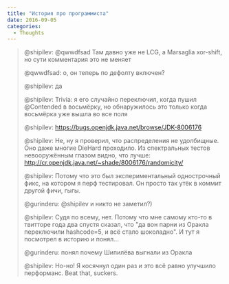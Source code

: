 ```yaml
---
title: "История про программиста"
date: 2016-09-05
categories:
  - Thoughts
---
```


> @shipilev: @qwwdfsad Там давно уже не LCG, а Marsaglia xor-shift, но сути комментария это не меняет
>
> @qwwdfsad: о, он теперь по дефолту включен?
>
> @shipilev: да
>
> @shipilev: Trivia: я его случайно переключил, когда пушил @Contended в восьмёрку, но обнаружилось это только когда восьмёрка уже вышла во все поля
>
> @shipilev: https://bugs.openjdk.java.net/browse/JDK-8006176
>
> @shipilev: Не, ну я проверил, что распределения не удолбищные. Оно даже многие DieHard проходило. Из спектральных тестов невооружённым глазом видно, что лучше: http://cr.openjdk.java.net/~shade/8006176/randomicity/
>
> @shipilev: Потому что это был экспериментальный однострочный фикс, на котором я перф тестировал. Он просто так утёк в коммит другой фичи, гыгы.
>
> @gurinderu: @shipilev и никто не заметил?)
>
> @shipilev: Судя по всему, нет. Потому что мне самому кто-то в твитторе года два спустя сказал, что "да вон парни из Оракла переключили hashcode=5, и всё стало шоколадно". И тут я посмотрел в историю и понял...
>
> @gurinderu: понял почему Шипилёва выгнали из Оракла
>
> @shipilev: Но-но! Я косячнул один раз и это всё равно улучшило перформанс. Beat that, suckers.
